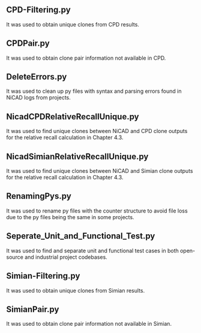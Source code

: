 ## CPD-Filtering.py

It was used to obtain unique clones from CPD results.

## CPDPair.py

It was used to obtain clone pair information not available in CPD.

## DeleteErrors.py

It was used to clean up py files with syntax and parsing errors found in NiCAD logs from projects. 

## NicadCPDRelativeRecallUnique.py

It was used to find unique clones between NiCAD and CPD clone outputs for the relative recall calculation in Chapter 4.3.

## NicadSimianRelativeRecallUnique.py

It was used to find unique clones between NiCAD and Simian clone outputs for the relative recall calculation in Chapter 4.3.

## RenamingPys.py

It was used to rename py files with the counter structure to avoid file loss due to the py files being the same in some projects.

## Seperate_Unit_and_Functional_Test.py

It was used to find and separate unit and functional test cases in both open-source and industrial project codebases.

## Simian-Filtering.py

It was used to obtain unique clones from Simian results.

## SimianPair.py

It was used to obtain clone pair information not available in Simian.
